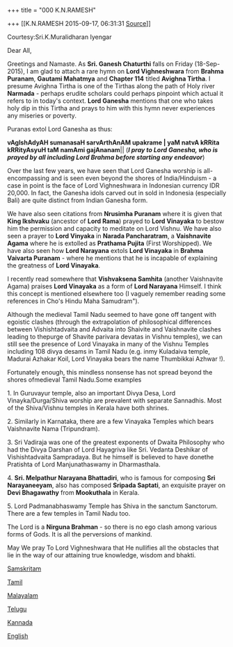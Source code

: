 +++
title = "000 K.N.RAMESH"

+++
[[K.N.RAMESH	2015-09-17, 06:31:31 [Source](https://groups.google.com/g/samskrita/c/gpcTCsyfn2Q)]]



Courtesy:Sri.K.Muralidharan Iyengar  
  

Dear All,

  

Greetings and Namaste. As **Sri. Ganesh Chaturthi** falls on Friday (18-Sep-2015), I am glad to attach a rare hymn on **Lord Vighneshwara** from **Brahma Puranam**, **Gautami Mahatmya** and **Chapter 114** titled **Avighna Tirtha**. I presume Avighna Tirtha is one of the Tirthas along the path of Holy river **Narmada** - perhaps erudite scholars could perhaps pinpoint which actual it refers to in today's context. **Lord Ganesha** mentions that one who takes holy dip in this Tirtha and prays to him with this hymn never experiences any miseries or poverty.

  

Puranas extol Lord Ganesha as thus:

  

**vAgIshAdyAH sumanasaH sarvArthAnAM upakrame \| yaM natvA kRRita kRRityAsyuH taM namAmi gajAnanam**\|\| (***I pray to Lord Ganesha, who is prayed by all including Lord Brahma before starting any endeavor***)

  

Over the last few years, we have seen that Lord Ganesha worship is all-encompassing and is seen even beyond the shores of India/Hinduism - a case in point is the face of Lord Vighneshwara in Indonesian currency IDR 20,000. In fact, the Ganesha idols carved out in sold in Indonesia (especially Bali) are quite distinct from Indian Ganesha form.

  

We have also seen citations from **Nrusimha Puranam** where it is given that **King Ikshvaku** (ancestor of **Lord Rama**) prayed to **Lord Vinayaka** to bestow him the permission and capacity to meditate on Lord Vishnu. We have also seen a prayer to **Lord Vinyaka** in **Narada Pancharatram**, a **Vaishnavite Agama** where he is extolled as **Prathama Pujita** (First Worshipped). We have also seen how **Lord Narayana** extols **Lord Vinayaka** in **Brahma Vaivarta Puranam** - where he mentions that he is incapable of explaining the greatness of **Lord Vinayaka**.

  

I recently read somewhere that **Vishvaksena Samhita** (another Vaishnavite Agama) praises **Lord Vinayaka** as a form of **Lord Narayana** Himself. I think this concept is mentioned elsewhere too (I vaguely remember reading some references in Cho's Hindu Maha Samudram").

  

Although the medieval Tamil Nadu seemed to have gone off tangent with egoistic clashes (through the extrapolation of philosophical differences between Vishishtadvaita and Advaita into Shaivite and Vaishnavite clashes leading to thepurge of Shavite parivara devatas in Vishnu temples), we can still see the presence of Lord Vinayaka in many of the Vishnu Temples including 108 divya desams in Tamil Nadu (e.g. inmy Kuladaiva temple, Madurai Azhakar Koil, Lord Vinayaka bears the name Thumbikkai Azhwar !).

  

Fortunately enough, this mindless nonsense has not spread beyond the shores ofmedieval Tamil Nadu.Some examples

1\. In Guruvayur temple, also an important Divya Desa, Lord Vinayka/Durga/Shiva worship are prevalent with separate Sannadhis. Most of the Shiva/Vishnu temples in Kerala have both shrines.

2\. Similarly in Karnataka, there are a few Vinayaka Temples which bears Vaishnavite Nama (Tripundram).

3\. Sri Vadiraja was one of the greatest exponents of Dwaita Philosophy who had the Divya Darshan of Lord Hayagriva like Sri. Vedanta Deshikar of Vishishtadvaita Sampradaya. But he himself is believed to have donethe Pratishta of Lord Manjunathaswamy in Dharmasthala.

4\. **Sri. Melpathur Narayana Bhattadiri**, who is famous for composing **Sri Narayaneeyam**, also has composed **Sripada Saptati**, an exquisite prayer on **Devi Bhagawathy** from **Mookuthala** in Kerala.

5\. Lord Padmanabhaswamy Temple has Shiva in the sanctum Sanctorum. There are a few temples in Tamil Nadu too.

  

The Lord is a **Nirguna Brahman** - so there is no ego clash among various forms of Gods. It is all the perversions of mankind.

  

May We pray To Lord Vighneshwara that He nullifies all the obstacles that lie in the way of our attaining true knowledge, wisdom and bhakti.

[Samskritam](https://drive.google.com/file/d/0ByHsyol17T5XblEwSjhZbnFSVF9OYVFaaXJMeUIyYkhxVHJ3/view?usp=sharing)  

[Tamil](https://drive.google.com/file/d/0ByHsyol17T5XVkNJQ1J2RkRkeFVnTzFzd2dRQ2xKb291SjRn/view?usp=sharing)  

[Malayalam](https://drive.google.com/file/d/0ByHsyol17T5XaTQ0QmxxVjFUOUV6SElJNmJlVTZzdWx1Tm1F/view?usp=sharing)  

[Telugu](https://drive.google.com/file/d/0ByHsyol17T5XZV9DcFlBQVp5SGgyZzZVUzAyb3JkZEJZWXhZ/view?usp=sharing)  

[Kannada](https://drive.google.com/file/d/0ByHsyol17T5XMWNSaXlaTkhOU2JSUThSVnloWk5BUUZyazNN/view?usp=sharing)  

[English](https://drive.google.com/file/d/0ByHsyol17T5XVHQ0Wnh5TVJHcTd4ZTZ0aXRyU1NYSVRzaU8w/view?usp=sharing)  

  

  

